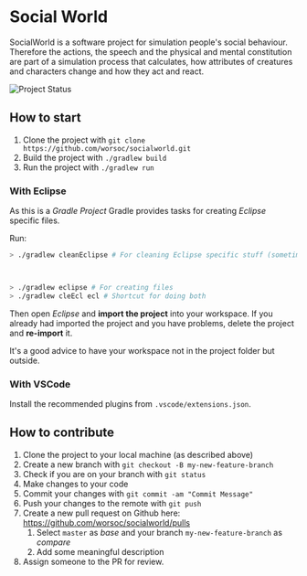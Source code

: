 # Social World

SocialWorld is a software project for simulation people's social behaviour. Therefore the actions, the speech and the physical and mental constitution are part of a simulation process that calculates, how attributes of creatures and characters change and how they act and react.

![Project Status](https://github.com/worsoc/socialworld/actions/workflows/build-gradle-project.yml/badge.svg?event=push)

## How to start

1. Clone the project with `git clone https://github.com/worsoc/socialworld.git`
1. Build the project with `./gradlew build`
1. Run the project with `./gradlew run`

### With Eclipse

As this is a _Gradle Project_ Gradle provides tasks for creating _Eclipse_ specific files.

Run:
```bash
> ./gradlew cleanEclipse # For cleaning Eclipse specific stuff (sometimes necessary)



> ./gradlew eclipse # For creating files
> ./gradlew cleEcl ecl # Shortcut for doing both
```

Then open _Eclipse_ and **import the project** into your workspace. If you already had imported the project and you have problems, delete the project and **re-import** it.

It's a good advice to have your workspace not in the project folder but outside.

### With VSCode

Install the recommended plugins from `.vscode/extensions.json`.

## How to contribute

1. Clone the project to your local machine (as described above)
1. Create a new branch with `git checkout -B my-new-feature-branch`
1. Check if you are on your branch with `git status`
1. Make changes to your code
1. Commit your changes with `git commit -am "Commit Message"`
1. Push your changes to the remote with `git push`
1. Create a new pull request on Github here: <https://github.com/worsoc/socialworld/pulls>
   1. Select `master` as _base_ and your branch `my-new-feature-branch` as _compare_
   1. Add some meaningful description
1. Assign someone to the PR for review.
